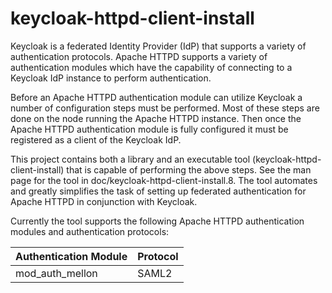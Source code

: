 # keycloak-httpd-client-install

Keycloak is a federated Identity Provider (IdP) that supports a
variety of authentication protocols. Apache HTTPD supports a variety
of authentication modules which have the capability of connecting to
a Keycloak IdP instance to perform authentication.

Before an Apache HTTPD authentication module can utilize Keycloak a
number of configuration steps must be performed. Most of these steps
are done on the node running the Apache HTTPD instance. Then once the
Apache HTTPD authentication module is fully configured it must be
registered as a client of the Keycloak IdP.

This project contains both a library and an executable tool
(keycloak-httpd-client-install) that is capable of performing the
above steps. See the man page for the tool in
doc/keycloak-httpd-client-install.8. The tool automates and greatly
simplifies the task of setting up federated authentication for Apache
HTTPD in conjunction with Keycloak.

Currently the tool supports the following Apache HTTPD authentication
modules and authentication protocols:

| Authentication Module | Protocol |
|-----------------------|----------|
| mod_auth_mellon       | SAML2    |
